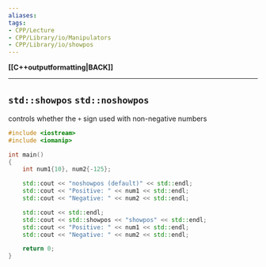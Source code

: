 ```yaml
---
aliases:
tags:
- CPP/Lecture
- CPP/Library/io/Manipulators
- CPP/Library/io/showpos
---
```

**[[C++outputformatting|BACK]]**

---
## `std::showpos` `std::noshowpos`
controls whether the `+` sign used with non-negative numbers

```cpp
#include <iostream>
#include <iomanip>

int main()
{
    int num1{10}, num2{-125};

    std::cout << "noshowpos (default)" << std::endl;
    std::cout << "Positive: " << num1 << std::endl;
    std::cout << "Negative: " << num2 << std::endl;

    std::cout << std::endl;
    std::cout << std::showpos << "showpos" << std::endl;
    std::cout << "Positive: " << num1 << std::endl;
    std::cout << "Negative: " << num2 << std::endl;

    return 0;
}
```